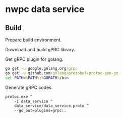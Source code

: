 # nwpc data service


## Build

Prepare build environment.

Download and build gPRC library.

Get gRPC plugin for golang.

```cmd
go get -u google.golang.org/grpc
go get -u github.com/golang/protobuf/protoc-gen-go
set PATH=%PATH%;%GOPATH%/bin
```

Generate gRPC codes.

```cmd
protoc.exe ^
    -I data_service ^
    data_service/data_service.proto ^
    --go_out=plugins=grpc:.
```